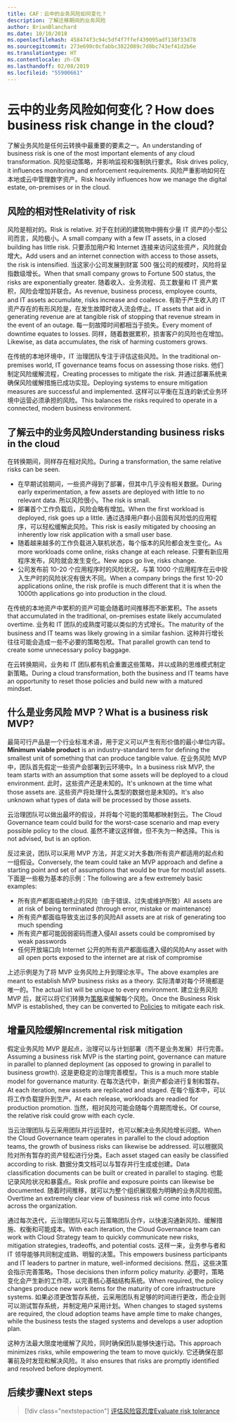 ```yaml
---
title: CAF：云中的业务风险如何变化？
description: 了解迁移期间的业务风险
author: BrianBlanchard
ms.date: 10/10/2018
ms.openlocfilehash: 458474f3c94c5df4f7ffef439095adf138f33d78
ms.sourcegitcommit: 273e690c0cfabbc3822089c7d8bc743ef41d2b6e
ms.translationtype: HT
ms.contentlocale: zh-CN
ms.lasthandoff: 02/08/2019
ms.locfileid: "55900661"
---
```

<!-- markdownlint-disable MD026 -->

# <a name="how-does-business-risk-change-in-the-cloud"></a><span data-ttu-id="fb0af-103">云中的业务风险如何变化？</span><span class="sxs-lookup"><span data-stu-id="fb0af-103">How does business risk change in the cloud?</span></span>

<span data-ttu-id="fb0af-104">了解业务风险是任何云转换中最重要的要素之一。</span><span class="sxs-lookup"><span data-stu-id="fb0af-104">An understanding of business risk is one of the most important elements of any cloud transformation.</span></span> <span data-ttu-id="fb0af-105">风险驱动策略，并影响监视和强制执行要求。</span><span class="sxs-lookup"><span data-stu-id="fb0af-105">Risk drives policy, it influences monitoring and enforcement requirements.</span></span> <span data-ttu-id="fb0af-106">风险严重影响如何在本地或云中管理数字资产。</span><span class="sxs-lookup"><span data-stu-id="fb0af-106">Risk heavily influences how we manage the digital estate, on-premises or in the cloud.</span></span>

<!-- markdownlint-enable MD026 -->

## <a name="relativity-of-risk"></a><span data-ttu-id="fb0af-107">风险的相对性</span><span class="sxs-lookup"><span data-stu-id="fb0af-107">Relativity of risk</span></span>

<span data-ttu-id="fb0af-108">风险是相对的。</span><span class="sxs-lookup"><span data-stu-id="fb0af-108">Risk is relative.</span></span> <span data-ttu-id="fb0af-109">对于在封闭的建筑物中拥有少量 IT 资产的小型公司而言，风险极小。</span><span class="sxs-lookup"><span data-stu-id="fb0af-109">A small company with a few IT assets, in a closed building has little risk.</span></span> <span data-ttu-id="fb0af-110">只要添加用户和 Internet 连接来访问这些资产，风险就会增大。</span><span class="sxs-lookup"><span data-stu-id="fb0af-110">Add users and an internet connection with access to those assets, the risk is intensified.</span></span> <span data-ttu-id="fb0af-111">当这家小公司发展到财富 500 强公司的规模时，风险将呈指数级增长。</span><span class="sxs-lookup"><span data-stu-id="fb0af-111">When that small company grows to Fortune 500 status, the risks are exponentially greater.</span></span> <span data-ttu-id="fb0af-112">随着收入、业务流程、员工数量和 IT 资产累积，风险会增加并联合。</span><span class="sxs-lookup"><span data-stu-id="fb0af-112">As revenue, business process, employee counts, and IT assets accumulate, risks increase and coalesce.</span></span> <span data-ttu-id="fb0af-113">有助于产生收入的 IT 资产存在的有形风险是，在发生故障时收入流会停止。</span><span class="sxs-lookup"><span data-stu-id="fb0af-113">IT assets that aid in generating revenue are at tangible risk of stopping that revenue stream in the event of an outage.</span></span> <span data-ttu-id="fb0af-114">每一刻故障时间都相当于损失。</span><span class="sxs-lookup"><span data-stu-id="fb0af-114">Every moment of downtime equates to losses.</span></span> <span data-ttu-id="fb0af-115">同样，随着数据累积，损害客户的风险也在增加。</span><span class="sxs-lookup"><span data-stu-id="fb0af-115">Likewise, as data accumulates, the risk of harming customers grows.</span></span>

<span data-ttu-id="fb0af-116">在传统的本地环境中，IT 治理团队专注于评估这些风险。</span><span class="sxs-lookup"><span data-stu-id="fb0af-116">In the traditional on-premises world, IT governance teams focus on assessing those risks.</span></span> <span data-ttu-id="fb0af-117">他们制定风险缓解流程，</span><span class="sxs-lookup"><span data-stu-id="fb0af-117">Creating processes to mitigate the risk.</span></span> <span data-ttu-id="fb0af-118">并通过部署系统来确保风险缓解措施已成功实现。</span><span class="sxs-lookup"><span data-stu-id="fb0af-118">Deploying systems to ensure mitigation measures are successful and implemented.</span></span> <span data-ttu-id="fb0af-119">这样可以平衡在互连的新式业务环境中运营必须承担的风险。</span><span class="sxs-lookup"><span data-stu-id="fb0af-119">This balances the risks required to operate in a connected, modern business environment.</span></span>

## <a name="understanding-business-risks-in-the-cloud"></a><span data-ttu-id="fb0af-120">了解云中的业务风险</span><span class="sxs-lookup"><span data-stu-id="fb0af-120">Understanding business risks in the cloud</span></span>

<span data-ttu-id="fb0af-121">在转换期间，同样存在相对风险。</span><span class="sxs-lookup"><span data-stu-id="fb0af-121">During a transformation, the same relative risks can be seen.</span></span>

* <span data-ttu-id="fb0af-122">在早期试验期间，一些资产得到了部署，但其中几乎没有相关数据。</span><span class="sxs-lookup"><span data-stu-id="fb0af-122">During early experimentation, a few assets are deployed with little to no relevant data.</span></span> <span data-ttu-id="fb0af-123">所以风险很小。</span><span class="sxs-lookup"><span data-stu-id="fb0af-123">The risk is small.</span></span>
* <span data-ttu-id="fb0af-124">部署首个工作负载后，风险会略有增加。</span><span class="sxs-lookup"><span data-stu-id="fb0af-124">When the first workload is deployed, risk goes up a little.</span></span> <span data-ttu-id="fb0af-125">通过选择用户群小且固有风险低的应用程序，可以轻松缓解此风险。</span><span class="sxs-lookup"><span data-stu-id="fb0af-125">This risk is easily mitigated by choosing an inherently low risk application with a small user base.</span></span>
* <span data-ttu-id="fb0af-126">随着越来越多的工作负载进入联机状态，每个版本的风险都会发生变化。</span><span class="sxs-lookup"><span data-stu-id="fb0af-126">As more workloads come online, risks change at each release.</span></span> <span data-ttu-id="fb0af-127">只要有新应用程序发布，风险就会发生变化。</span><span class="sxs-lookup"><span data-stu-id="fb0af-127">New apps go live, risks change.</span></span>
* <span data-ttu-id="fb0af-128">公司发布前 10-20 个应用程序时的风险状况，与第 1000 个应用程序在云中投入生产时的风险状况有很大不同。</span><span class="sxs-lookup"><span data-stu-id="fb0af-128">When a company brings the first 10-20 applications online, the risk profile is much different that it is when the 1000th applications go into production in the cloud.</span></span>

<span data-ttu-id="fb0af-129">在传统的本地资产中累积的资产可能会随着时间推移而不断累积。</span><span class="sxs-lookup"><span data-stu-id="fb0af-129">The assets that accumulated in the traditional, on-premises estate likely accumulated overtime.</span></span> <span data-ttu-id="fb0af-130">业务和 IT 团队的成熟度可能以类似的方式增长。</span><span class="sxs-lookup"><span data-stu-id="fb0af-130">The maturity of the business and IT teams was likely growing in a similar fashion.</span></span> <span data-ttu-id="fb0af-131">这种并行增长往往可能会造成一些不必要的策略包袱。</span><span class="sxs-lookup"><span data-stu-id="fb0af-131">That parallel growth can tend to create some unnecessary policy baggage.</span></span>

<span data-ttu-id="fb0af-132">在云转换期间，业务和 IT 团队都有机会重置这些策略，并以成熟的思维模式制定新策略。</span><span class="sxs-lookup"><span data-stu-id="fb0af-132">During a cloud transformation, both the business and IT teams have an opportunity to reset those policies and build new with a matured mindset.</span></span>

<!-- markdownlint-disable MD026 -->

## <a name="what-is-a-business-risk-mvp"></a><span data-ttu-id="fb0af-133">什么是业务风险 MVP？</span><span class="sxs-lookup"><span data-stu-id="fb0af-133">What is a business risk MVP?</span></span>

<span data-ttu-id="fb0af-134">最简可行产品是一个行业标准术语，用于定义可以产生有形价值的最小单位内容。</span><span class="sxs-lookup"><span data-stu-id="fb0af-134">**Minimum viable product** is an industry-standard term for defining the smallest unit of something that can produce tangible value.</span></span> <span data-ttu-id="fb0af-135">在业务风险 MVP 中，团队首先假定一些资产会部署到云环境中。</span><span class="sxs-lookup"><span data-stu-id="fb0af-135">In a business risk MVP, the team starts with an assumption that some assets will be deployed to a cloud environment.</span></span> <span data-ttu-id="fb0af-136">此时，这些资产还是未知的。</span><span class="sxs-lookup"><span data-stu-id="fb0af-136">It's unknown at the time what those assets are.</span></span> <span data-ttu-id="fb0af-137">这些资产将处理什么类型的数据也是未知的。</span><span class="sxs-lookup"><span data-stu-id="fb0af-137">It's also unknown what types of data will be processed by those assets.</span></span>

<span data-ttu-id="fb0af-138">云治理团队可以做出最坏的假设，并将每个可能的策略都映射到云。</span><span class="sxs-lookup"><span data-stu-id="fb0af-138">The Cloud Governance team could build for the worst-case scenario and map every possible policy to the cloud.</span></span> <span data-ttu-id="fb0af-139">虽然不建议这样做，但不失为一种选择。</span><span class="sxs-lookup"><span data-stu-id="fb0af-139">This is not advised, but is an option.</span></span>

<span data-ttu-id="fb0af-140">反过来说，团队可以采用 MVP 方法，并定义对大多数/所有资产都适用的起点和一组假设。</span><span class="sxs-lookup"><span data-stu-id="fb0af-140">Conversely, the team could take an MVP approach and define a starting point and set of assumptions that would be true for most/all assets.</span></span>
<span data-ttu-id="fb0af-141">下面是一些极为基本的示例：</span><span class="sxs-lookup"><span data-stu-id="fb0af-141">The following are a few extremely basic examples:</span></span>

* <span data-ttu-id="fb0af-142">所有资产都面临被终止的风险（由于错误、过失或维护所致）</span><span class="sxs-lookup"><span data-stu-id="fb0af-142">All assets are at risk of being terminated (through error, mistake or maintenance)</span></span>
* <span data-ttu-id="fb0af-143">所有资产都面临导致支出过多的风险</span><span class="sxs-lookup"><span data-stu-id="fb0af-143">All assets are at risk of generating too much spending</span></span>
* <span data-ttu-id="fb0af-144">所有资产都可能因弱密码而遭入侵</span><span class="sxs-lookup"><span data-stu-id="fb0af-144">All assets could be compromised by weak passwords</span></span>
* <span data-ttu-id="fb0af-145">任何开放端口向 Internet 公开的所有资产都面临遭入侵的风险</span><span class="sxs-lookup"><span data-stu-id="fb0af-145">Any asset with all open ports exposed to the internet are at risk of compromise</span></span>

<span data-ttu-id="fb0af-146">上述示例是为了将 MVP 业务风险上升到理论水平。</span><span class="sxs-lookup"><span data-stu-id="fb0af-146">The above examples are meant to establish MVP business risks as a theory.</span></span> <span data-ttu-id="fb0af-147">实际清单对每个环境都是唯一的。</span><span class="sxs-lookup"><span data-stu-id="fb0af-147">The actual list will be unique to every environment.</span></span>
<span data-ttu-id="fb0af-148">建立业务风险 MVP 后，就可以将它们转换为[策略](overview.md)来缓解每个风险。</span><span class="sxs-lookup"><span data-stu-id="fb0af-148">Once the Business Risk MVP is established, they can be converted to [Policies](overview.md) to mitigate each risk.</span></span>

<!-- markdownlint-enable MD026 -->

## <a name="incremental-risk-mitigation"></a><span data-ttu-id="fb0af-149">增量风险缓解</span><span class="sxs-lookup"><span data-stu-id="fb0af-149">Incremental risk mitigation</span></span>

<span data-ttu-id="fb0af-150">假定业务风险 MVP 是起点，治理可以与计划部署（而不是业务发展）并行完善。</span><span class="sxs-lookup"><span data-stu-id="fb0af-150">Assuming a business risk MVP is the starting point, governance can mature in parallel to planned deployment (as opposed to growing in parallel to business growth).</span></span> <span data-ttu-id="fb0af-151">这是更稳定的治理完善模型。</span><span class="sxs-lookup"><span data-stu-id="fb0af-151">This is a much more stable model for governance maturity.</span></span> <span data-ttu-id="fb0af-152">在每次迭代中，新资产都会进行复制和暂存。</span><span class="sxs-lookup"><span data-stu-id="fb0af-152">At each iteration, new assets are replicated and staged.</span></span> <span data-ttu-id="fb0af-153">在每个版本中，可以将工作负载提升到生产。</span><span class="sxs-lookup"><span data-stu-id="fb0af-153">At each release, workloads are readied for production promotion.</span></span> <span data-ttu-id="fb0af-154">当然，相对风险可能会随每个周期而增长。</span><span class="sxs-lookup"><span data-stu-id="fb0af-154">Of course, the relative risk could grow with each cycle.</span></span>

<span data-ttu-id="fb0af-155">当云治理团队与云采用团队并行运营时，也可以解决业务风险增长问题。</span><span class="sxs-lookup"><span data-stu-id="fb0af-155">When the Cloud Governance team operates in parallel to the cloud adoption teams, the growth of business risks can likewise be addressed.</span></span> <span data-ttu-id="fb0af-156">可以根据风险对所有暂存的资产轻松进行分类。</span><span class="sxs-lookup"><span data-stu-id="fb0af-156">Each asset staged can easily be classified according to risk.</span></span> <span data-ttu-id="fb0af-157">数据分类文档可以与暂存并行生成或创建。</span><span class="sxs-lookup"><span data-stu-id="fb0af-157">Data classification documents can be built or created in parallel to staging.</span></span> <span data-ttu-id="fb0af-158">也能记录风险状况和暴露点。</span><span class="sxs-lookup"><span data-stu-id="fb0af-158">Risk profile and exposure points can likewise be documented.</span></span> <span data-ttu-id="fb0af-159">随着时间推移，就可以为整个组织展现极为明确的业务风险视图。</span><span class="sxs-lookup"><span data-stu-id="fb0af-159">Overtime an extremely clear view of business risk wil come into focus across the organization.</span></span>

<span data-ttu-id="fb0af-160">通过每次迭代，云治理团队可以与云策略团队合作，以快速沟通新风险、缓解措施、权衡和可能成本。</span><span class="sxs-lookup"><span data-stu-id="fb0af-160">With each iteration, the Cloud Governance team can work with Cloud Strategy team to quickly communicate new risks, mitigation strategies, tradeoffs, and potential costs.</span></span> <span data-ttu-id="fb0af-161">这样一来，业务参与者和 IT 领导能够共同制定成熟、明智的决策。</span><span class="sxs-lookup"><span data-stu-id="fb0af-161">This empowers business participants and IT leaders to partner in mature, well-informed decisions.</span></span> <span data-ttu-id="fb0af-162">然后，这些决策会指示完善策略。</span><span class="sxs-lookup"><span data-stu-id="fb0af-162">Those decisions then inform policy maturity.</span></span> <span data-ttu-id="fb0af-163">必要时，策略变化会产生新的工作项，以完善核心基础结构系统。</span><span class="sxs-lookup"><span data-stu-id="fb0af-163">When required, the policy changes produce new work items for the maturity of core infrastructure systems.</span></span> <span data-ttu-id="fb0af-164">如果必须更改暂存系统，云采用团队有足够的时间进行更改，而企业则可以测试暂存系统，并制定用户采用计划。</span><span class="sxs-lookup"><span data-stu-id="fb0af-164">When changes to staged systems are required, the cloud adoption teams have ample time to make changes, while the business tests the staged systems and develops a user adoption plan.</span></span>

<span data-ttu-id="fb0af-165">这种方法最大限度地缓解了风险，同时确保团队能够快速行动。</span><span class="sxs-lookup"><span data-stu-id="fb0af-165">This approach minimizes risks, while empowering the team to move quickly.</span></span> <span data-ttu-id="fb0af-166">它还确保在部署前及时发现和解决风险。</span><span class="sxs-lookup"><span data-stu-id="fb0af-166">It also ensures that risks are promptly identified and resolved before deployment.</span></span>

## <a name="next-steps"></a><span data-ttu-id="fb0af-167">后续步骤</span><span class="sxs-lookup"><span data-stu-id="fb0af-167">Next steps</span></span>

> [!div class="nextstepaction"]
> [<span data-ttu-id="fb0af-168">评估风险容忍度</span><span class="sxs-lookup"><span data-stu-id="fb0af-168">Evaluate risk tolerance</span></span>](./risk-tolerance.md)
